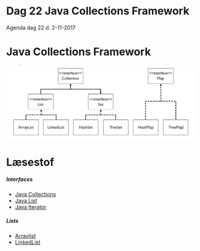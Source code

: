 # Dag 22 Java Collections Framework
Agenda dag 22 d. 2-11-2017

# Java Collections Framework
![](https://raw.githubusercontent.com/KEACS/DAT14V1/master/2nd_semester/13_java_collections_framework/Java%20Collection%20Framework.png)



# Læsestof
##### Interfaces
* [Java Collections](http://docs.oracle.com/javase/8/docs/api/java/util/Collection.html)
* [Java List](http://docs.oracle.com/javase/8/docs/api/java/util/List.html)
* [Java Iterator](http://docs.oracle.com/javase/8/docs/api/java/util/Iterator.html)

##### Lists
* [Arraylist](https://docs.oracle.com/javase/8/docs/api/java/util/ArrayList.html)
* [LinkedList](https://docs.oracle.com/javase/8/docs/api/java/util/LinkedList.html)


